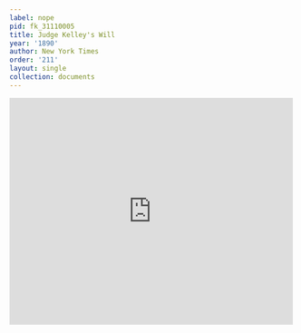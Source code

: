 ```yaml
---
label: nope
pid: fk_31110005
title: Judge Kelley's Will
year: '1890'
author: New York Times
order: '211'
layout: single
collection: documents
---
```

<iframe src="https://northwestern.app.box.com/embed/s/qys33acug8qpmwhb1jnr9t216kzx15bl?sortColumn=date&view=list" width="500" height="400" frameborder="0" allowfullscreen webkitallowfullscreen msallowfullscreen></iframe>
